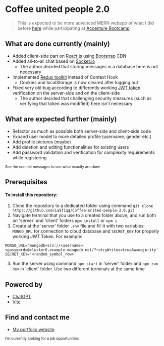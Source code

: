 # Coffee united people 2.0

> This is expected to be more advanced MERN webapp of what I did before [here](https://github.com/LaSTiqq/coffee-united-people) while participating at [Accenture Bootcamp](https://bootcamp.lv/)

## What are done currently (mainly)

- Added client-side part on [React.js](https://reactjs.org/) using [Bootstrap](https://getbootstrap.com/) CDN
- Added all-to-all chat based on [Socket.io](https://socket.io/)
  - The author decided that storing messages in a database here is not necessary
- Implemented [Redux toolkit](https://redux-toolkit.js.org/) instead of Context Hook
  - Cookies and localStorage is now cleared after logging out
- Fixed very old bug according to differently working [JWT token](https://www.npmjs.com/package/jsonwebtoken) verification on the server-side and on the client-side
  - The author decided that challenging security measures (such as verifying that token was modified) here isn't necessary

## What are expected further (mainly)

- Refactor as much as possible both server-side and client-side code
- Expand user model to more detailed profile (username, gender etc.)
- Add profile pictures (maybe)
- Add deletion and editing functionalities for existing users
- Add password validation and verification for complexity requirements while registering

<sub>See the commit messages to see what exactly are done</sub>

## Prerequisites

#### To install this repository:

1. Clone the repository to a dedicated folder using command `git clone https://github.com/LaSTiqq/Coffee-united-people-2.0.git`
2. Navigate terminal that you use to a created folder above, and run both on 'server' and 'client' folders `npm install` or `npm i`
3. Create at the 'server' folder `.env` file and fill it with two variables: `MONGO_URL` for connection to cloud database and `SECRET_KEY` for properly working JWT Token. For example:

```
MONGO_URL='mongodb+srv://<username>:<password>@cluster0.example.mongodb.net/?retryWrites=true&w=majority'
SECRET_KEY='<random_symbol_row>'
```

3. Run the server using command `npm start` in 'server' folder and `npm run dev` in 'client' folder. Use two different terminals at the same time

## Powered by

- [ChatGPT](https://chat.openai.com/chat)
- [Vite](https://vitejs.dev/)

## Find and contact me

- [My portfolio website](https://laurisstirna.eu.pythonanywhere.com/)

<sub>I'm currently looking for a job opportunities</sub>

